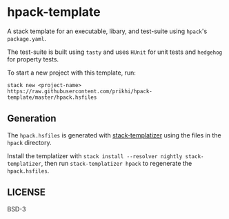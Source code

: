 # hpack-template

A stack template for an executable, libary, and test-suite using `hpack`'s
`package.yaml`.

The test-suite is built using `tasty` and uses `HUnit` for unit tests and
`hedgehog` for property tests.

To start a new project with this template, run:

```
stack new <project-name> https://raw.githubusercontent.com/prikhi/hpack-template/master/hpack.hsfiles
```


## Generation

The `hpack.hsfiles` is generated with
[stack-templatizer](https://github.com/prikhi/stack-templatizer) using the
files in the `hpack` directory.

Install the templatizer with `stack install --resolver nightly
stack-templatizer`, then run `stack-templatizer hpack` to regenerate the
`hpack.hsfiles`.


## LICENSE

BSD-3

